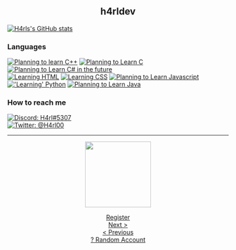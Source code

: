 <!---
h4rldev/h4rldev is a ✨ special ✨ repository because its `README.md` (this file) appears on your GitHub profile.
You can click the Preview link to take a look at your changes.
--->

<h2 align="center"> h4rldev</h2>

[![H4rls's GitHub stats](https://github-readme-stats.vercel.app/api?username=h4rldev)](https://github.com/anuraghazra/github-readme-stats)

### Languages

<a href="https://www.cplusplus.com/"><img src="https://img.shields.io/badge/Planning%20to%20Learn-C%2B%2B-blue?style=for-the-badge" alt="Planning to learn C++"></a>
<a href="https://en.wikipedia.org/wiki/C_(programming_language)"><img src="https://img.shields.io/badge/Learning-C-limegreen?style=for-the-badge" alt="Planning to Learn C"></a>
<a href="https://en.wikipedia.org/wiki/C_Sharp_(programming_language)"><img src="https://img.shields.io/badge/Planning%20to%20Learn-C%23%20in%20the%20future-limegreen?style=for-the-badge" alt="Planning to Learn C# in the future"></a>
<br>
<a href="https://developer.mozilla.org/en-US/docs/Web/HTML"><img src="https://img.shields.io/badge/Learning-HTML5-red?style=for-the-badge" alt="Learning HTML"></a>
<a href="https://developer.mozilla.org/en-US/docs/Web/CSS"><img src="https://img.shields.io/badge/Learning-CSS-blue?style=for-the-badge" alt="Learning CSS"></a>
<a href="https://developer.mozilla.org/en-US/docs/Web/Javascript"><img src="https://img.shields.io/badge/PLanning%20to%20Learn-Javascript-darkred?style=for-the-badge" alt="Planning to Learn Javascript"></a>
<br>
<a href="https://www.python.org/"><img src="https://img.shields.io/badge/'Learning'-Python-darkgreen?style=for-the-badge" alt="'Learning' Python"></a>
<a href="https://java.com"><img src="https://img.shields.io/badge/Planning%20to%20Learn-Java%20in%20the%20future-darkred?style=for-the-badge" alt="Planning to Learn Java"></a>
<br>

### How to reach me

<a href="https://paste.gg/p/anonymous/542110b9ccda418689dd5030c04c2586/files/08ce1791991545649ab17ed728ff9d00/raw"><img src="https://img.shields.io/badge/Discord-H4rl・ハル%235307-darkgrey?style=for-the-badge" alt="Discord: H4rl#5307"></a> <br>
<a href="https://twitter.com/h4rl00"><img src="https://img.shields.io/badge/Twitter-%40H4rl00-blue?style=for-the-badge" alt="Twitter: @H4rl00"/></a> 

<hr>

<p align="center">
    <a href="https://octo-ring.com/">
        <img align="center" src="https://media.discordapp.net/attachments/856404208445292545/995328704580431962/octa.png" height="150px">
    </a>
</p>
<p align="center">
    <a href="https://octo-ring/register">
        Register
    </a>
    <br>
    <a href="https://octo-ring.com/p/h4rldev/next">
        Next >
    </a>
    <br>
    <a href="https://octo-ring.com/p/h4rldev/prev">
        < Previous
    </a>
    <br>
    <a href="https://octo-ring.com/p/h4rldev/random">
        ? Random Account
    </a>
</p>
